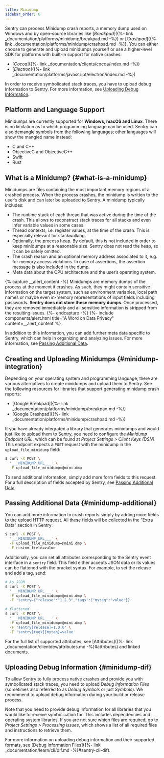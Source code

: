 ```yaml
---
title: Minidump
sidebar_order: 8
---
```


Sentry can process Minidump crash reports, a memory dump used on Windows and by open-source libraries like [_Breakpad_]({%- link _documentation/platforms/minidump/breakpad.md -%}) or [_Crashpad_]({%- link _documentation/platforms/minidump/crashpad.md -%}). You can either choose to generate and upload minidumps yourself or use a higher-level SDK for platforms with built-in support for native crashes:

-   [_Cocoa_]({%- link _documentation/clients/cocoa/index.md -%})
-   [_Electron_]({%- link _documentation/platforms/javascript/electron/index.md -%})

In order to receive symbolicated stack traces, you have to upload debug information to Sentry. For more information, see [Uploading Debug Information](#minidump-dif).

<!-- WIZARD -->
## Platform and Language Support

Minidumps are currently supported for **Windows, macOS and Linux**. There is no limitation as to which programming language can be used. Sentry can also demangle symbols from the following languages; other languages will show the mangled name instead:

-   C and C++
-   ObjectiveC and ObjectiveC++
-   Swift
-   Rust
<!-- ENDWIZARD -->

## What is a Minidump? {#what-is-a-minidump}

Minidumps are files containing the most important memory regions of a crashed process. When the process crashes, the minidump is written to the user’s disk and can later be uploaded to Sentry. A minidump typically includes:

-   The runtime stack of each thread that was active during the time of the crash. This allows to reconstruct stack traces for all stacks and even infer variable values in some cases.
-   Thread contexts, i.e. register values, at the time of the crash. This is especially relevant for stackwalking.
-   Optionally, the process heap. By default, this is not included in order to keep minidumps at a reasonable size. Sentry does not read the heap, so it can be safely omitted.
-   The crash reason and an optional memory address associated to it, e.g. for memory access violations. In case of assertions, the assertion message is also included in the dump.
-   Meta data about the CPU architecture and the user’s operating system.

{% capture __alert_content -%}
Minidumps are memory dumps of the process at the moment it crashes. As such, they might contain sensitive information on the target system, such as environment variables, local path names or maybe even in-memory representations of input fields including passwords. **Sentry does not store these memory dumps**. Once processed, they are removed immediately and all sensitive information is stripped from the resulting issues.
{%- endcapture -%}
{%- include components/alert.html
  title="A Word on Data Privacy"
  content=__alert_content
%}

In addition to this information, you can add further meta data specific to Sentry, which can help in organizing and analyzing issues. For more information, see [Passing Additional Data](#minidump-additional).

<!-- WIZARD -->
## Creating and Uploading Minidumps {#minidump-integration}

Depending on your operating system and programming language, there are various alternatives to create minidumps and upload them to Sentry. See the following resources for libraries that support generating minidump crash reports:

-   [Google Breakpad]({%- link _documentation/platforms/minidump/breakpad.md -%})
-   [Google Crashpad]({%- link _documentation/platforms/minidump/crashpad.md -%})

If you have already integrated a library that generates minidumps and would just like to upload them to Sentry, you need to configure the _Minidump Endpoint URL_, which can be found at _Project Settings > Client Keys (DSN)_. This endpoint expects a `POST` request with the minidump in the `upload_file_minidump` field:

```bash
$ curl -X POST \
  '___MINIDUMP_URL___' \
  -F upload_file_minidump=@mini.dmp
```

To send additional information, simply add more form fields to this request. For a full description of fields accepted by Sentry, see [Passing Additional Data](#minidump-additional).
<!-- ENDWIZARD -->

## Passing Additional Data {#minidump-additional}

You can add more information to crash reports simply by adding more fields to the upload HTTP request. All these fields will be collected in the “Extra Data” section in Sentry:

```bash
$ curl -X POST \
  '___MINIDUMP_URL___' \
  -F upload_file_minidump=@mini.dmp \
  -F custom_field=value
```

Additionally, you can set all attributes corresponding to the Sentry event interface in a `sentry` field. This field either accepts JSON data or its values can be flattened with the bracket syntax. For example, to set the release and add a tag, send:

```bash
# As JSON
$ curl -X POST \
  '___MINIDUMP_URL___' \
  -F upload_file_minidump=@mini.dmp \
  -F 'sentry={"release":"1.2.3","tags":{"mytag":"value"}}'

# flattened
$ curl -X POST \
  '___MINIDUMP_URL___' \
  -F upload_file_minidump=@mini.dmp \
  -F 'sentry[release]=1.0.0' \
  -F 'sentry[tags][mytag]=value'
```

For the full list of supported attributes, see [Attributes]({%- link _documentation/clientdev/attributes.md -%}#attributes) and linked documents.

## Uploading Debug Information {#minidump-dif}

To allow Sentry to fully process native crashes and provide you with symbolicated stack traces, you need to upload _Debug Information Files_ (sometimes also referred to as _Debug Symbols_ or just _Symbols_). We recommend to upload debug information during your build or release process.

Note that you need to provide debug information for all libraries that you would like to receive symbolication for. This includes dependencies and operating system libraries. If you are not sure which files are required, go to _Project Settings > Processing Issues_, which shows a list of all required files and instructions to retrieve them.

For more information on uploading debug information and their supported formats, see [Debug Information Files]({%- link _documentation/learn/cli/dif.md -%}#sentry-cli-dif).
